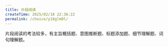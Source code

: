 ```yaml
---
title: 片段阅读
createTime: 2025/02/18 22:36:22
permalink: /choice/y18glm0l/
---
```


片段阅读的考法较多，有主旨概括题、意图推断题、标题添加题、细节理解题、词句理解题。


